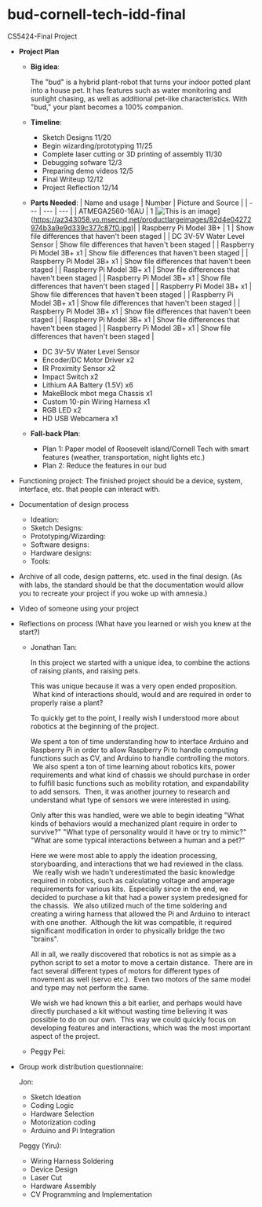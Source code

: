 # bud-cornell-tech-idd-final
CS5424-Final Project

- __Project Plan__
  - __Big idea__:

    The "bud" is a hybrid plant-robot that turns your indoor potted plant into a house pet. It has features such as water monitoring and sunlight chasing, as well as additional pet-like characteristics. With "bud," your plant becomes a 100% companion.

  - __Timeline__:
    - Sketch Designs 11/20
    - Begin wizarding/prototyping 11/25
    - Complete laser cutting or 3D printing of assembly 11/30
    - Debugging sofware 12/3
    - Preparing demo videos 12/5
    - Final Writeup 12/12
    - Project Reflection 12/14
 
  - __Parts Needed__:
      | Name and usage | Number | Picture and Source |
      |  --- | --- | --- |
      | ATMEGA2560-16AU | 1 |![This is an image]([https://www.google.com/aclk?sa=l&ai=DChcSEwi35MqMlv77AhUBicgKHQYGA2oYABAFGgJxdQ&sig=AOD64_1eueMW1-EudmDHgYiJ5YalCC-A4Q&adurl&ctype=5&ved=2ahUKEwjRkLyMlv77AhWtwikDHYvjBdEQvhd6BAgBEGE)](https://az343058.vo.msecnd.net/productlargeimages/82d4e04272974b3a9e9d339c377c87f0.jpg)|
      | Raspberry Pi Model 3B+ | 1 | Show file differences that haven't been staged |
      | DC 3V-5V Water Level Sensor | Show file differences that haven't been staged |
      | Raspberry Pi Model 3B+ x1 | Show file differences that haven't been staged |
      | Raspberry Pi Model 3B+ x1 | Show file differences that haven't been staged |
      | Raspberry Pi Model 3B+ x1 | Show file differences that haven't been staged |
      | Raspberry Pi Model 3B+ x1 | Show file differences that haven't been staged |
      | Raspberry Pi Model 3B+ x1 | Show file differences that haven't been staged |
      | Raspberry Pi Model 3B+ x1 | Show file differences that haven't been staged |
      | Raspberry Pi Model 3B+ x1 | Show file differences that haven't been staged |
      | Raspberry Pi Model 3B+ x1 | Show file differences that haven't been staged |
      | Raspberry Pi Model 3B+ x1 | Show file differences that haven't been staged |
 
    - DC 3V-5V Water Level Sensor
    - Encoder/DC Motor Driver x2
    - IR Proximity Sensor x2
    - Impact Switch x2
    - Lithium AA Battery (1.5V) x6
    - MakeBlock mbot mega Chassis x1
    - Custom 10-pin Wiring Harness x1
    - RGB LED x2
    - HD USB Webcamera x1
    
  - __Fall-back Plan__:
    - Plan 1: Paper model of Roosevelt island/Cornell Tech with smart features (weather, transportation, night lights etc.)
    - Plan 2: Reduce the features in our bud


- Functioning project: The finished project should be a device, system, interface, etc. that people can interact with.

- Documentation of design process
  - Ideation:
  - Sketch Designs:
  - Prototyping/Wizarding:
  - Software designs:
  - Hardware designs:
  - Tools:

- Archive of all code, design patterns, etc. used in the final design. (As with labs, the standard should be that the documentation would allow you to recreate your project if you woke up with amnesia.)

- Video of someone using your project

- Reflections on process (What have you learned or wish you knew at the start?)
  - Jonathan Tan:
    
    In this project we started with a unique idea, to combine the actions of raising plants, and raising pets.

    This was unique because it was a very open ended proposition.  What kind of interactions should, would and are required in order to properly raise a plant?

    To quickly get to the point, I really wish I understood more about robotics at the beginning of the project.

    We spent a ton of time understanding how to interface Arduino and Raspberry Pi in order to allow Raspberry Pi to handle computing functions such as CV, and Arduino to handle controlling the motors.  We also spent a ton of time learning about robotics kits, power requirements and what kind of chassis we should purchase in order to fulfill basic functions such as mobility rotation, and expandability to add sensors.  Then, it was another journey to research and understand what type of sensors we were interested in using.

    Only after this was handled, were we able to begin ideating "What kinds of behaviors would a mechanized plant require in order to survive?" "What type of personality would it have or try to mimic?" "What are some typical interactions between a human and a pet?"

    Here we were most able to apply the ideation processing, storyboarding, and interactions that we had reviewed in the class.  We really wish we hadn't underestimated the basic knowledge required in robotics, such as calculating voltage and amperage requirements for various kits.  Especially since in the end, we decided to purchase a kit that had a power system predesigned for the chassis.  We also utilized much of the time soldering and creating a wiring harness that allowed the Pi and Arduino to interact with one another.  Although the kit was compatible, it required significant modification in order to physically bridge the two "brains".

    All in all, we really discovered that robotics is not as simple as a python script to set a motor to move a certain distance.  There are in fact several different types of motors for different types of movement as well (servo etc.).  Even two motors of the same model and type may not perform the same.

    We wish we had known this a bit earlier, and perhaps would have directly purchased a kit without wasting time believing it was possible to do on our own.  This way we could quickly focus on developing features and interactions, which was the most important aspect of the project.
  - Peggy Pei:

- Group work distribution questionnaire:

  Jon:
  - Sketch Ideation
  - Coding Logic
  - Hardware Selection
  - Motorization coding
  - Arduino and Pi Integration
  
  Peggy (Yiru):
  - Wiring Harness Soldering
  - Device Design
  - Laser Cut
  - Hardware Assembly
  - CV Programming and Implementation
